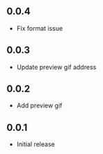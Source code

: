 ## 0.0.4

* Fix format issue

## 0.0.3

* Update preview gif address

## 0.0.2

* Add preview gif

## 0.0.1

* Initial release